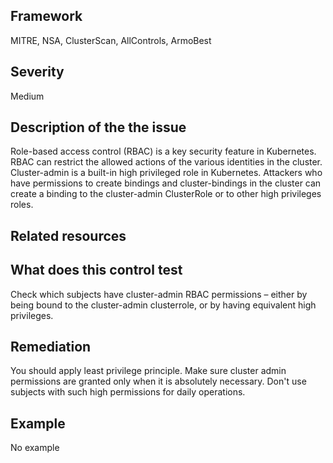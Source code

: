 ## Framework
MITRE, NSA, ClusterScan, AllControls, ArmoBest
 
## Severity
Medium

## Description of the the issue
Role-based access control (RBAC) is a key security feature in Kubernetes. RBAC can restrict the allowed actions of the various identities in the cluster. Cluster-admin is a built-in high privileged role in Kubernetes. Attackers who have permissions to create bindings and cluster-bindings in the cluster can create a binding to the cluster-admin ClusterRole or to other high privileges roles.
 
## Related resources

## What does this control test
Check which subjects have cluster-admin RBAC permissions – either by being bound to the cluster-admin clusterrole, or by having equivalent high privileges.  
 
## Remediation
You should apply least privilege principle. Make sure cluster admin permissions are granted only when it is absolutely necessary. Don't use subjects with such high permissions for daily operations.
 
## Example
No example

